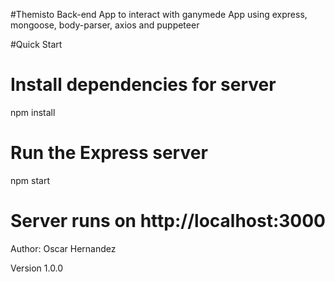 #Themisto
Back-end App to interact with ganymede App using express, mongoose, body-parser, axios and puppeteer

#Quick Start
# Install dependencies for server
npm install

# Run the Express server 
npm start

# Server runs on http://localhost:3000



Author: Oscar Hernandez

Version
1.0.0

